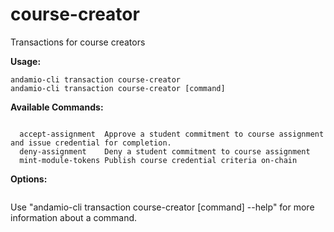 # course-creator
Transactions for course creators



**Usage:**
```
andamio-cli transaction course-creator
andamio-cli transaction course-creator [command]
```


**Available Commands:**
```

  accept-assignment  Approve a student commitment to course assignment and issue credential for completion.
  deny-assignment    Deny a student commitment to course assignment
  mint-module-tokens Publish course credential criteria on-chain

```

**Options:**
```

```

Use "andamio-cli transaction course-creator [command] --help" for more information about a command.
